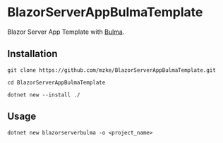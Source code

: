 # BlazorServerAppBulmaTemplate
Blazor Server App Template with [Bulma](https://bulma.io).

## Installation

```
git clone https://github.com/mzke/BlazorServerAppBulmaTemplate.git

cd BlazorServerAppBulmaTemplate

dotnet new --install ./
```


## Usage

```
dotnet new blazorserverbulma -o <project_name>
```


